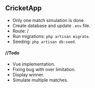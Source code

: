## CricketApp

- Only one match simulation is done.
- Create database and update `.env` file.
- Route: <server>/
- Run migrations: `php artisan migrate`.
- Seeding: `php artisan db:seed`.

#### //Todo

 - Vue implementation.
 - Fixing bug with over limitation.
 - Display winner.
 - Simulate multiple matches.
